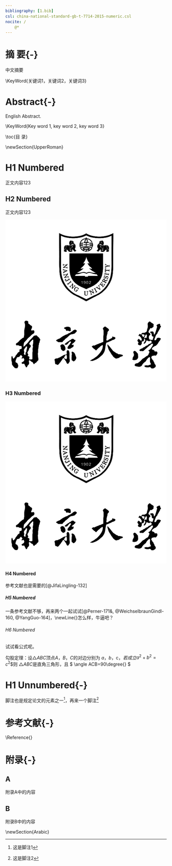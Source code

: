 ```yaml
---
bibliography: [1.bib]
csl: china-national-standard-gb-t-7714-2015-numeric.csl
nocite: /
    @*
---
```


# 摘    要{-}

中文摘要

\KeyWord{关键词1，关键词2，关键词3}

# Abstract{-}

English Abstract.

\KeyWord{Key word 1, key word 2, key word 3}

\toc{目    录}

\newSection{UpperRoman}

# H1 Numbered

正文内容123

## H2 Numbered

正文内容123

![这里需要一个图片](nju.png)

### H3 Numbered

![题注需要中英双题注\newLine{} \secondCaption{fig} Caption need both Chinese and English](nju.png)

#### H4 Numbered

参考文献也是需要的[@JifaLingling-132]

##### H5 Numbered

一条参考文献不够，再来两个一起试试[@Perner-171&, @WeichselbraunGindl-160, @YangGuo-164]，\newLine{}怎么样，牛逼吧？

###### H6 Numbered

试试看公式呢。

勾股定理：设$\triangle ABC$顶点$A$，$B$，$C$的对边分别为 $a$，$b，$c$，若成立$$a^2+b^2=c^2$$则 $\triangle ABC$是直角三角形，且
$ \angle ACB=90\degree{} $

# H1 Unnumbered{-}

脚注也是规定论文的元素之一[^1]，再来一个脚注[^2]

[^1]: 这是脚注1
[^2]: 这是脚注2

# 参考文献{-}

\Reference{}

# 附录{-}

## A

附录A中的内容

## B

附录B中的内容

\newSection{Arabic}
